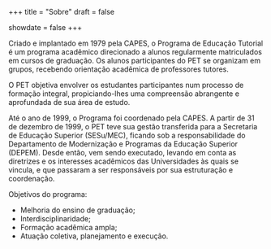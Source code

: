 +++
title = "Sobre"
draft = false

showdate = false
+++

Criado e implantado em 1979 pela CAPES, o Programa de Educação Tutorial é um programa acadêmico direcionado a alunos regularmente matriculados em cursos de graduação. Os alunos participantes do PET se organizam em grupos, recebendo orientação acadêmica de professores tutores.

O PET objetiva envolver os estudantes participantes num processo de formação integral, propiciando-lhes uma compreensão abrangente e aprofundada de sua área de estudo.

Até o ano de 1999, o Programa foi coordenado pela CAPES. A partir de 31 de dezembro de 1999, o PET teve sua gestão transferida para a Secretaria de Educação Superior (SESu/MEC), ficando sob a responsabilidade do Departamento de Modernização e Programas da Educação Superior (DEPEM). Desde então, vem sendo executado, levando em conta as diretrizes e os interesses acadêmicos das Universidades às quais se vincula, e que passaram a ser responsáveis por sua estruturação e coordenação.

Objetivos do programa:

- Melhoria do ensino de graduação;
- Interdisciplinaridade;
- Formação acadêmica ampla;
- Atuação coletiva, planejamento e execução.
